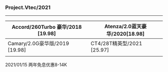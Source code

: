 ### Project.Vtec/2021

---

| Accord/260Turbo 豪华/2018 [19.98] | Atenza/2.0蓝天豪华/2020[18.98] |
| --------------------------------- | ------------------------------ |
| Camary/2.0G豪华版/2019 [19.98]    | CT4/28T精英型/2021 [25.97]     |
|                                   |                                |

2021/01/15 两年免息优惠8-14K


